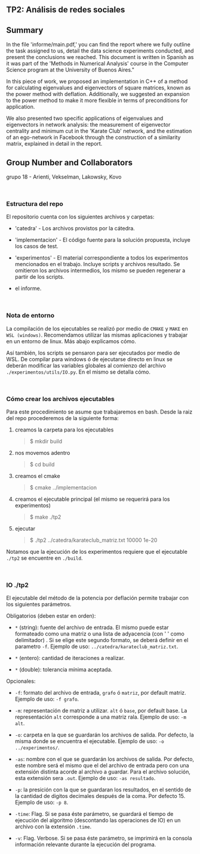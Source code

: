 ## TP2: Análisis de redes sociales	


## Summary

In the file 'informe/main.pdf,' you can find the report where we fully outline the task assigned to us, detail the data science experiments conducted, and present the conclusions we reached. This document is written in Spanish as it was part of the 'Methods in Numerical Analysis' course in the Computer Science program at the University of Buenos Aires."

In this piece of work, we proposed an implementation in C++ of a method for calculating eigenvalues and eigenvectors of square matrices, known as the power method with deflation. Additionally, we suggested an expansion to the power method to make it more flexible in terms of preconditions for application.

We also presented two specific applications of eigenvalues and eigenvectors in network analysis: the measurement of eigenvector centrality and minimum cut in the 'Karate Club' network, and the estimation of an ego-network in Facebook through the construction of a similarity matrix, explained in detail in the report.

## Group Number and Collaborators

grupo 18 - Arienti, Vekselman, Lakowsky, Kovo

<br>

### Estructura del repo

El repositorio cuenta con los siguientes archivos y carpetas:

- 'catedra' - Los archivos provistos por la cátedra.

- 'implementacion' - El código fuente para la solución propuesta, incluye los casos de test.

- 'experimentos' - El material correspondiente a todos los experimentos mencionados en el trabajo. Incluye scripts y archivos resultado. Se omitieron los archivos intermedios, los mismo se pueden regenerar a partir de los scripts.

- el informe.



<br>

### Nota de entorno

La compilación de los ejecutables se realizó por medio de `CMAKE` y `MAKE` en `WSL (windows)`. Recomendamos utilizar las mismas aplicaciones y trabajar en un entorno de linux. Más abajo explicamos cómo. 

Así también, los scripts se pensaron para ser ejecutados por medio de WSL. De compilar para windows ó de ejecutarse directo en linux se deberán modificar las variables globales al comienzo del archivo `./experimentos/utils/IO.py`. En el mismo se detalla cómo. 



<br>

### Cómo crear los archivos ejecutables

Para este procedimiento se asume que trabajaremos en bash. Desde la raiz del repo procederemos de la siguiente forma:

1. creamos la carpeta para los ejecutables
    > $ mkdir build
    
2. nos movemos adentro
    > $ cd build

3. creamos el cmake
    > $ cmake ../implementacion

4. creamos el ejecutable principal (el mismo se requerirá para los experimentos)
    > $ make ./tp2 

5. ejecutar

    > $ ./tp2 ../catedra/karateclub_matriz.txt 10000 1e-20

Notamos que la ejecución de los experimentos requiere que el ejecutable `./tp2` se encuentre en `./build`.


<br>

### IO ./tp2

El ejecutable del método de la potencia por deflación permite trabajar con los siguientes parámetros.


Obligatorios (deben estar en orden):

- `*` (string): fuente del archivo de entrada. El mismo puede estar formateado como una matriz o una lista de adyacencia (con ' ' como delimitador) . Si se elige este segundo formato, se deberá definir en el parametro `-f`. Ejemplo de uso: `../catedra/karateclub_matriz.txt`.

- `*` (entero): cantidad de iteraciones a realizar.

- `*` (double): tolerancia mínima aceptada.


Opcionales:

- `-f`: formato del archivo de entrada, `grafo` ó  `matriz`, por default matriz. Ejemplo de uso: `-f grafo`. 

- `-m`: representación de matriz a utilizar. `alt` ó  `base`, por default base. La representación `alt` corresponde a una matriz rala. Ejemplo de uso: `-m alt`. 

- `-o`: carpeta en la que se guardarán los archivos de salida. Por defecto, la misma donde se encuentra el ejecutable. Ejemplo de uso: `-o ../experimentos/`.

- `-as`: nombre con el que se guardarán los archivos de salida. Por defecto, este nombre será el mismo que el del archivo de entrada pero con una extensión distinta acorde al archivo a guardar. Para el archivo solución, esta extensión sera `.out`. Ejemplo de uso: `-as resultado`. 

- `-p`: la presición con la que se guardaran los resultados, en el sentido de la cantidad de digitos decimales después de la coma. Por defecto 15. Ejemplo de uso: `-p 8`.

- `-time`: Flag. Si se pasa éste parámetro, se guardará el tiempo de ejecución del algoritmo (descontando las operaciones de IO) en un archivo con la extensión `.time`.

- `-v`: Flag. Verbose. Si se pasa éste parámetro, se imprimirá en la consola información relevante durante la ejecución del programa.
